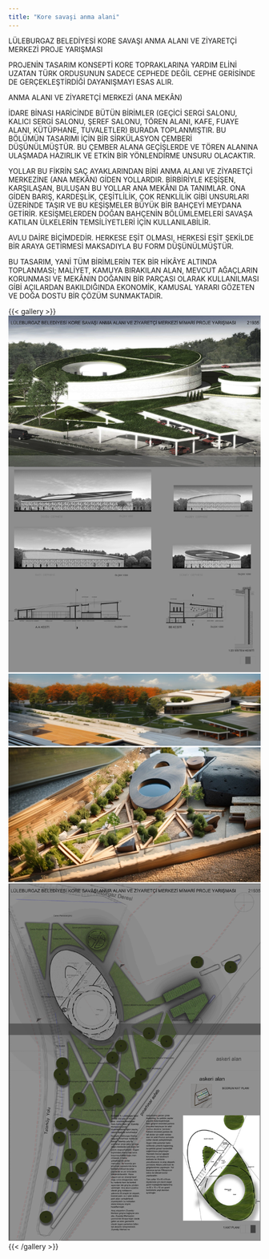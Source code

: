 ```yaml
---
title: "Kore savaşi anma alani"
---
```


LÜLEBURGAZ BELEDİYESİ KORE SAVAŞI ANMA ALANI VE ZİYARETÇİ MERKEZİ
PROJE YARIŞMASI

PROJENİN TASARIM KONSEPTİ KORE TOPRAKLARINA YARDIM ELİNİ UZATAN TÜRK ORDUSUNUN
SADECE CEPHEDE DEĞİL CEPHE GERİSİNDE DE GERÇEKLEŞTİRDİĞİ DAYANIŞMAYI ESAS ALIR.

ANMA ALANI VE ZİYARETÇİ MERKEZİ
(ANA MEKÂN)

İDARE BİNASI HARİCİNDE BÜTÜN BİRİMLER (GEÇİCİ SERGİ SALONU, KALICI SERGİ SALONU, ŞEREF
SALONU, TÖREN ALANI, KAFE, FUAYE ALANI, KÜTÜPHANE, TUVALETLER) BURADA TOPLANMIŞTIR.
BU BÖLÜMÜN TASARIMI İÇİN BİR SİRKÜLASYON ÇEMBERİ DÜŞÜNÜLMÜŞTÜR. BU ÇEMBER ALANA
GEÇİŞLERDE VE TÖREN ALANINA ULAŞMADA HAZIRLIK VE ETKİN BİR YÖNLENDİRME UNSURU
OLACAKTIR.

YOLLAR
BU FİKRİN SAÇ AYAKLARINDAN BİRİ ANMA ALANI VE ZİYARETÇİ MERKEZİNE (ANA MEKÂN) GİDEN
YOLLARDIR. BİRBİRİYLE KEŞİŞEN, KARŞILAŞAN, BULUŞAN BU YOLLAR ANA MEKÂNI DA TANIMLAR.
ONA GİDEN BARIŞ, KARDEŞLİK, ÇEŞİTLİLİK, ÇOK RENKLİLİK GİBİ UNSURLARI ÜZERİNDE TAŞIR VE BU
KEŞİŞMELER BÜYÜK BİR BAHÇEYİ MEYDANA GETİRİR. KESİŞMELERDEN DOĞAN BAHÇENİN
BÖLÜMLEMELERİ SAVAŞA KATILAN ÜLKELERİN TEMSİLİYETLERİ İÇİN KULLANILABİLİR.

AVLU
DAİRE BİÇİMDEDİR. HERKESE EŞİT OLMASI, HERKESİ EŞİT ŞEKİLDE BİR ARAYA GETİRMESİ
MAKSADIYLA BU FORM DÜŞÜNÜLMÜŞTÜR.

BU TASARIM, YANİ TÜM BİRİMLERİN TEK BİR HİKÂYE ALTINDA TOPLANMASI; MALİYET, KAMUYA
BIRAKILAN ALAN, MEVCUT AĞAÇLARIN KORUNMASI VE MEKÂNIN DOĞANIN BİR PARÇASI OLARAK
KULLANILMASI GİBİ AÇILARDAN BAKILDIĞINDA EKONOMİK, KAMUSAL YARARI GÖZETEN VE DOĞA
DOSTU BİR ÇÖZÜM SUNMAKTADIR.

{{< gallery >}}
<img src="featured.png" class="grid-w50 md:grid-w33 xl:grid-w25" />
<img src="kore_01.png" class="grid-w50 md:grid-w33 xl:grid-w25" />
<img src="kore_02.png" class="grid-w50 md:grid-w33 xl:grid-w25" />
<img src="kore_03.png" class="grid-w50 md:grid-w33 xl:grid-w25" />
{{< /gallery >}}
